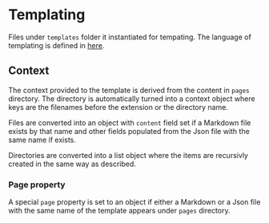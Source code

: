 # Templating

Files under `templates` folder it instantiated for tempating. The language of templating is defined in [here](./Templating%20Engine.md).

## Context

The context provided to the template is derived from the content in `pages` directory. The directory is automatically turned into a context object where keys are the filenames before the extension or the directory name.

Files are converted into an object with `content` field set if a Markdown file exists by that name and other fields populated from the Json file with the same name if exists.

Directories are converted into a list object where the items are recursivly created in the same way as described.

### Page property
A special `page` property is set to an object if either a Markdown or a Json file with the same name of the template appears under `pages` directory. 

